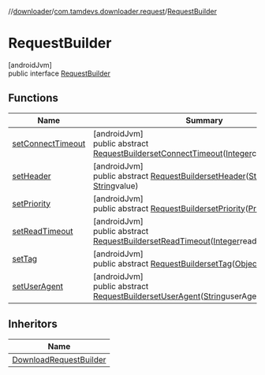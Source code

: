 //[downloader](../../../index.md)/[com.tamdevs.downloader.request](../index.md)/[RequestBuilder](index.md)

# RequestBuilder

[androidJvm]\
public interface [RequestBuilder](index.md)

## Functions

| Name | Summary |
|---|---|
| [setConnectTimeout](set-connect-timeout.md) | [androidJvm]<br>public abstract [RequestBuilder](index.md)[setConnectTimeout](set-connect-timeout.md)([Integer](https://developer.android.com/reference/kotlin/java/lang/Integer.html)connectTimeout) |
| [setHeader](set-header.md) | [androidJvm]<br>public abstract [RequestBuilder](index.md)[setHeader](set-header.md)([String](https://developer.android.com/reference/kotlin/java/lang/String.html)name, [String](https://developer.android.com/reference/kotlin/java/lang/String.html)value) |
| [setPriority](set-priority.md) | [androidJvm]<br>public abstract [RequestBuilder](index.md)[setPriority](set-priority.md)([Priority](../../com.tamdevs.downloader/-priority/index.md)priority) |
| [setReadTimeout](set-read-timeout.md) | [androidJvm]<br>public abstract [RequestBuilder](index.md)[setReadTimeout](set-read-timeout.md)([Integer](https://developer.android.com/reference/kotlin/java/lang/Integer.html)readTimeout) |
| [setTag](set-tag.md) | [androidJvm]<br>public abstract [RequestBuilder](index.md)[setTag](set-tag.md)([Object](https://developer.android.com/reference/kotlin/java/lang/Object.html)tag) |
| [setUserAgent](set-user-agent.md) | [androidJvm]<br>public abstract [RequestBuilder](index.md)[setUserAgent](set-user-agent.md)([String](https://developer.android.com/reference/kotlin/java/lang/String.html)userAgent) |

## Inheritors

| Name |
|---|
| [DownloadRequestBuilder](../-download-request-builder/index.md) |
